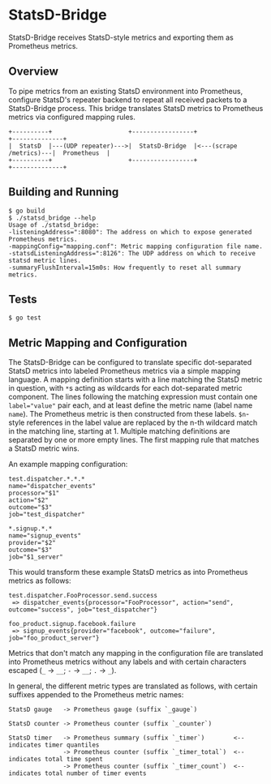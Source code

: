StatsD-Bridge
=============

StatsD-Bridge receives StatsD-style metrics and exporting them as Prometheus metrics.

## Overview

To pipe metrics from an existing StatsD environment into Prometheus, configure StatsD's repeater backend to repeat all received packets to a StatsD-Bridge process. This bridge translates StatsD metrics to Prometheus metrics via configured mapping rules.

    +----------+                     +-----------------+                        +--------------+
    |  StatsD  |---(UDP repeater)--->|  StatsD-Bridge  |<---(scrape /metrics)---|  Prometheus  |
    +----------+                     +-----------------+                        +--------------+

## Building and Running

    $ go build
    $ ./statsd_bridge --help
    Usage of ./statsd_bridge:
    -listeningAddress=":8080": The address on which to expose generated Prometheus metrics.
    -mappingConfig="mapping.conf": Metric mapping configuration file name.
    -statsdListeningAddress=":8126": The UDP address on which to receive statsd metric lines.
    -summaryFlushInterval=15m0s: How frequently to reset all summary metrics.

## Tests

    $ go test

## Metric Mapping and Configuration

The StatsD-Bridge can be configured to translate specific dot-separated StatsD metrics into labeled Prometheus metrics via a simple mapping language. A mapping definition starts with a line matching the StatsD metric in question, with `*`s acting as wildcards for each dot-separated metric component. The lines following the matching expression must contain one `label="value"` pair each, and at least define the metric name (label name `name`). The Prometheus metric is then constructed from these labels. `$n`-style references in the label value are replaced by the n-th wildcard match in the matching line, starting at 1. Multiple matching definitions are separated by one or more empty lines. The first mapping rule that matches a StatsD metric wins.

An example mapping configuration:

    test.dispatcher.*.*.*
    name="dispatcher_events"
    processor="$1"
    action="$2"
    outcome="$3"
    job="test_dispatcher"
    
    *.signup.*.*
    name="signup_events"
    provider="$2"
    outcome="$3"
    job="$1_server"
    
This would transform these example StatsD metrics as into Prometheus metrics as follows:

    test.dispatcher.FooProcessor.send.success
     => dispatcher_events{processor="FooProcessor", action="send", outcome="success", job="test_dispatcher"}
    
    foo_product.signup.facebook.failure
     => signup_events{provider="facebook", outcome="failure", job="foo_product_server"}

Metrics that don't match any mapping in the configuration file are translated into Prometheus metrics without any labels and with certain characters escaped (`_` -> `__`; `-` -> `__`; `.` -> `_`).

In general, the different metric types are translated as follows, with certain suffixes appended to the Prometheus metric names:

    StatsD gauge   -> Prometheus gauge (suffix `_gauge`)
    
    StatsD counter -> Prometheus counter (suffix `_counter`)
    
    StatsD timer   -> Prometheus summary (suffix `_timer`)        <-- indicates timer quantiles
                   -> Prometheus counter (suffix `_timer_total`)  <-- indicates total time spent
                   -> Prometheus counter (suffix `_timer_count`)  <-- indicates total number of timer events
